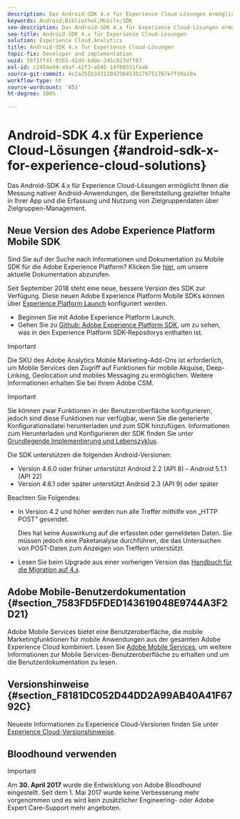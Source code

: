 ```yaml
---
description: Das Android-SDK 4.x für Experience Cloud-Lösungen ermöglicht Ihnen die Messung nativer Android-Anwendungen, die Bereitstellung gezielter Inhalte in Ihrer App und die Erfassung und Nutzung von Zielgruppendaten über Zielgruppen-Management.
keywords: Android;Bibliothek;Mobile;SDK
seo-description: Das Android-SDK 4.x für Experience Cloud-Lösungen ermöglicht Ihnen die Messung nativer Android-Anwendungen, die Bereitstellung gezielter Inhalte in Ihrer App und die Erfassung und Nutzung von Zielgruppendaten über Zielgruppen-Management.
seo-title: Android-SDK 4.x für Experience Cloud-Lösungen
solution: Experience Cloud,Analytics
title: Android-SDK 4.x für Experience Cloud-Lösungen
topic-fix: Developer and implementation
uuid: 56f1ff41-0365-41dd-bdde-245c823dff07
exl-id: c2454e94-a9af-42f3-ab45-14f68531faab
source-git-commit: 4c2a255b343128d2904530279751767e7f99a10a
workflow-type: ht
source-wordcount: '451'
ht-degree: 100%

---
```


# Android-SDK 4.x für Experience Cloud-Lösungen {#android-sdk-x-for-experience-cloud-solutions}

Das Android-SDK 4.x für Experience Cloud-Lösungen ermöglicht Ihnen die Messung nativer Android-Anwendungen, die Bereitstellung gezielter Inhalte in Ihrer App und die Erfassung und Nutzung von Zielgruppendaten über Zielgruppen-Management.

## Neue Version des Adobe Experience Platform Mobile SDK

Sind Sie auf der Suche nach Informationen und Dokumentation zu Mobile SDK für die Adobe Experience Platform? Klicken Sie [hier](https://aep-sdks.gitbook.io/docs/), um unsere aktuelle Dokumentation abzurufen.

Seit September 2018 steht eine neue, bessere Version des SDK zur Verfügung. Diese neuen Adobe Experience Platform Mobile SDKs können über [Experience Platform Launch](https://www.adobe.com/de/experience-platform/launch.html) konfiguriert werden.

* Beginnen Sie mit Adobe Experience Platform Launch.
* Gehen Sie zu [Github: Adobe Experience Platform SDK](https://github.com/Adobe-Marketing-Cloud/acp-sdks), um zu sehen, was in den Experience Platform SDK-Repositorys enthalten ist.

>[!IMPORTANT]
>
>Die SKU des Adobe Analytics Mobile Marketing-Add-Ons ist erforderlich, um Mobile Services den Zugriff auf Funktionen für mobile Akquise, Deep-Linking, Geolocation und mobiles Messaging zu ermöglichen. Weitere Informationen erhalten Sie bei Ihrem Adobe CSM.

>[!IMPORTANT]
>
>Sie können zwar Funktionen in der Benutzeroberfläche konfigurieren, jedoch sind diese Funktionen nur verfügbar, wenn Sie die generierte Konfigurationsdatei herunterladen und zum SDK hinzufügen. Informationen zum Herunterladen und Konfigurieren der SDK finden Sie unter [Grundlegende Implementierung und Lebenszyklus](/help/android/getting-started/dev-qs.md).

Die SDK unterstützen die folgenden Android-Versionen:

* Version 4.6.0 oder früher unterstützt Android 2.2 (API 8) – Android 5.1.1 (API 22)
* Version 4.6.1 oder später unterstützt Android 2.3 (API 9) oder später

Beachten Sie Folgendes:

* In Version 4.2 und höher werden nun alle Treffer mithilfe von „HTTP POST“ gesendet.

   Dies hat keine Auswirkung auf die erfassten oder gemeldeten Daten. Sie müssen jedoch eine Paketanalyse durchführen, die das Untersuchen von POST-Daten zum Anzeigen von Treffern unterstützt.

* Lesen Sie beim Upgrade aus einer vorherigen Version das [Handbuch für die Migration auf 4.x](/help/android/getting-started/migration-v3.md).

## Adobe Mobile-Benutzerdokumentation {#section_7583FD5FDED143619048E9744A3F2D21}

Adobe Mobile Services bietet eine Benutzeroberfläche, die mobile Marketingfunktionen für mobile Anwendungen aus der gesamten Adobe Experience Cloud kombiniert. Lesen Sie [Adobe Mobile Services](https://docs.adobe.com/content/help/de-DE/mobile-services/using/home.html), um weitere Informationen zur Mobile Services-Benutzeroberfläche zu erhalten und um die Benutzerdokumentation zu lesen.

## Versionshinweise {#section_F8181DC052D44DD2A99AB40A41F6792C}

Neueste Informationen zu Experience Cloud-Versionen finden Sie unter [Experience Cloud-Versionshinweise](https://docs.adobe.com/content/help/de-DE/release-notes/experience-cloud/current.html).

## Bloodhound verwenden

>[!IMPORTANT]
>
>Am **30. April 2017** wurde die Entwicklung von Adobe Bloodhound eingestellt. Seit dem 1. Mai 2017 wurde keine Verbesserung mehr vorgenommen und es wird kein zusätzlicher Engineering- oder Adobe Expert Care-Support mehr angeboten.
